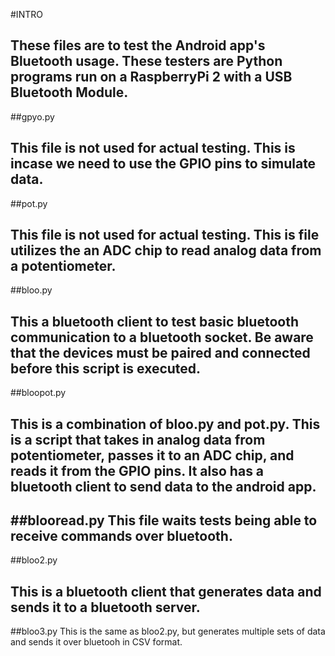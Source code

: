 #INTRO

These files are to test the Android app's Bluetooth usage. These testers are Python programs run on a RaspberryPi 2 with a USB Bluetooth Module.
---

##gpyo.py

This file is not used for actual testing. This is incase we need to use the GPIO pins to simulate data.
---

##pot.py

This file is not used for actual testing. This is file utilizes the an ADC chip to read analog data from a potentiometer.
---

##bloo.py

This a bluetooth client to test basic bluetooth communication to a bluetooth socket. Be aware that the devices must be paired and connected before this script is executed.
---

##bloopot.py

This is a combination of bloo.py and pot.py. This is a script that takes in analog data from potentiometer, passes it to an ADC chip, and reads it from the GPIO pins. It also has a bluetooth client to send data to the android app.
---

##blooread.py
This file waits tests being able to receive commands over bluetooth.
---

##bloo2.py

This is a bluetooth client that generates data and sends it to a bluetooth server.
---

##bloo3.py
This is the same as bloo2.py, but generates multiple sets of data and sends it over bluetooh in CSV format.
